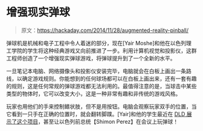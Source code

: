 # 增强现实弹球

> 原文：<https://hackaday.com/2014/11/28/augmented-reality-pinball/>

弹球机是机械和电子工程中令人着迷的部分，现在[Yair Moshe]和他在以色列理工学院的学生将这种经典游戏又向前推进了一步。利用计算机视觉和投影仪，这群工程师创造了一个增强现实弹球游戏，将弹球提升到了一个全新的水平。

一旦笔记本电脑、网络摄像头和投影仪安装完毕，电脑就会在白板上画出一条路线，以确定游戏规则。你能想到的任何球场都可以在白板上画出来，还有一套有趣的规则，这是任何常规的弹球游戏都无法利用的。最值得注意的是，当球击中某些类型的物体时，它可以改变大小，这是一种非常有趣和非传统的游戏风格。

玩家也用他们的手来控制鳍状肢，但不是用按钮。电脑会观察玩家双手的位置，当它看到一只手在正确的位置时，就会翻转脚蹼。[Yair]和他的学生最近在 [DLD 展示了这个项目](http://dldtelaviv2014.evolero.com/)，甚至让以色列前总统【Shimon Perez】在会议上玩弹球！